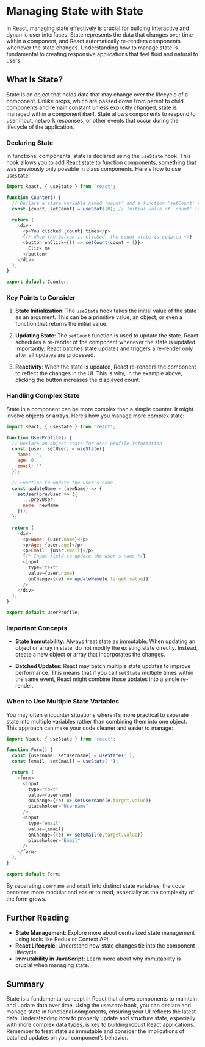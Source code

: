 # Managing State with State

In React, managing state effectively is crucial for building interactive and dynamic user interfaces. State represents the data that changes over time within a component, and React automatically re-renders components whenever the state changes. Understanding how to manage state is fundamental to creating responsive applications that feel fluid and natural to users.

## What Is State?

State is an object that holds data that may change over the lifecycle of a component. Unlike props, which are passed down from parent to child components and remain constant unless explicitly changed, state is managed within a component itself. State allows components to respond to user input, network responses, or other events that occur during the lifecycle of the application.

### Declaring State

In functional components, state is declared using the `useState` hook. This hook allows you to add React state to function components, something that was previously only possible in class components. Here's how to use `useState`:

```javascript
import React, { useState } from 'react';

function Counter() {
  // Declare a state variable named 'count' and a function 'setCount' to update it
  const [count, setCount] = useState(0); // Initial value of 'count' is set to 0

  return (
    <div>
      <p>You clicked {count} times</p>
      {/* When the button is clicked, the count state is updated */}
      <button onClick={() => setCount(count + 1)}>
        Click me
      </button>
    </div>
  );
}

export default Counter;
```

### Key Points to Consider

1. **State Initialization**: The `useState` hook takes the initial value of the state as an argument. This can be a primitive value, an object, or even a function that returns the initial value.

2. **Updating State**: The `setCount` function is used to update the state. React schedules a re-render of the component whenever the state is updated. Importantly, React batches state updates and triggers a re-render only after all updates are processed.

3. **Reactivity**: When the state is updated, React re-renders the component to reflect the changes in the UI. This is why, in the example above, clicking the button increases the displayed count.

### Handling Complex State

State in a component can be more complex than a simple counter. It might involve objects or arrays. Here’s how you manage more complex state:

```javascript
import React, { useState } from 'react';

function UserProfile() {
  // Declare an object state for user profile information
  const [user, setUser] = useState({
    name: '',
    age: 0,
    email: ''
  });

  // Function to update the user's name
  const updateName = (newName) => {
    setUser(prevUser => ({
      ...prevUser,
      name: newName
    }));
  };

  return (
    <div>
      <p>Name: {user.name}</p>
      <p>Age: {user.age}</p>
      <p>Email: {user.email}</p>
      {/* Input field to update the user's name */}
      <input
        type="text"
        value={user.name}
        onChange={(e) => updateName(e.target.value)}
      />
    </div>
  );
}

export default UserProfile;
```

### Important Concepts

- **State Immutability**: Always treat state as immutable. When updating an object or array in state, do not modify the existing state directly. Instead, create a new object or array that incorporates the changes.
  
- **Batched Updates**: React may batch multiple state updates to improve performance. This means that if you call `setState` multiple times within the same event, React might combine those updates into a single re-render.

### When to Use Multiple State Variables

You may often encounter situations where it’s more practical to separate state into multiple variables rather than combining them into one object. This approach can make your code cleaner and easier to manage:

```javascript
import React, { useState } from 'react';

function Form() {
  const [username, setUsername] = useState('');
  const [email, setEmail] = useState('');

  return (
    <form>
      <input
        type="text"
        value={username}
        onChange={(e) => setUsername(e.target.value)}
        placeholder="Username"
      />
      <input
        type="email"
        value={email}
        onChange={(e) => setEmail(e.target.value)}
        placeholder="Email"
      />
    </form>
  );
}

export default Form;
```

By separating `username` and `email` into distinct state variables, the code becomes more modular and easier to read, especially as the complexity of the form grows.

## Further Reading

- **State Management**: Explore more about centralized state management using tools like Redux or Context API.
- **React Lifecycle**: Understand how state changes tie into the component lifecycle.
- **Immutability in JavaScript**: Learn more about why immutability is crucial when managing state.

## Summary

State is a fundamental concept in React that allows components to maintain and update data over time. Using the `useState` hook, you can declare and manage state in functional components, ensuring your UI reflects the latest data. Understanding how to properly update and structure state, especially with more complex data types, is key to building robust React applications. Remember to treat state as immutable and consider the implications of batched updates on your component’s behavior.